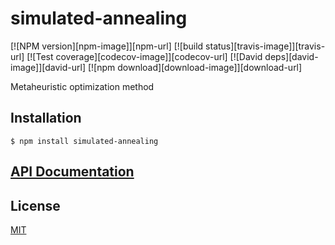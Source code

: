 # simulated-annealing

  [![NPM version][npm-image]][npm-url]
  [![build status][travis-image]][travis-url]
  [![Test coverage][codecov-image]][codecov-url]
  [![David deps][david-image]][david-url]
  [![npm download][download-image]][download-url]

Metaheuristic optimization method

## Installation

`$ npm install simulated-annealing`

## [API Documentation](https://mljs.github.io/simulated-annealing/)

## License

[MIT](./LICENSE)
